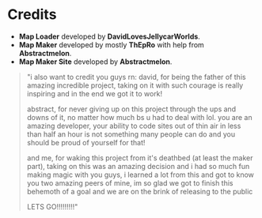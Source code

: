# Credits

- **Map Loader** developed by **DavidLovesJellycarWorlds**.
- **Map Maker** developed by mostly **__ThEpRo__** with help from **Abstractmelon**.
- **Map Maker Site** developed by **Abstractmelon**.

>"i also want to credit you guys rn:
>david, for being the father of this amazing incredible project, taking on it with such courage is really inspiring and in the end we got it to work!
>
>abstract, for never giving up on this project through the ups and downs of it, no matter how much bs u had to deal with lol. you are an amazing developer, your ability to code sites out of thin air in less than half an hour is not something many people can do and you should be proud of yourself for that!
>
>and me, for waking this project from it's deathbed (at least the maker part), taking on this was an amazing decision and i had so much fun making magic with you guys, i learned a lot from this and got to know you two amazing peers of mine, im so glad we got to finish this behemoth of a goal and we are on the brink of releasing to the public
>
>LETS GO!!!!!!!!!"